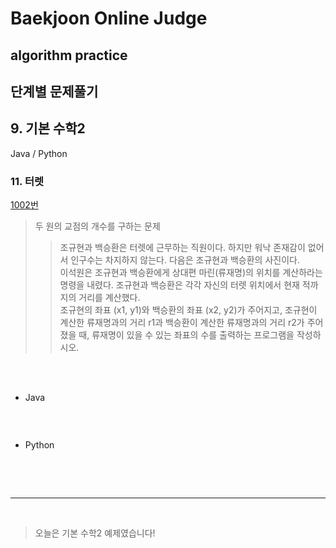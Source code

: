 # Baekjoon Online Judge

## algorithm practice

## 단계별 문제풀기

## 9. 기본 수학2

Java / Python
<br>

### 11. 터렛
[1002번](https://www.acmicpc.net/problem/1002) 
> 두 원의 교점의 개수를 구하는 문제
>> 조규현과 백승환은 터렛에 근무하는 직원이다. 하지만 워낙 존재감이 없어서 인구수는 차지하지 않는다. 다음은 조규현과 백승환의 사진이다.<br>
이석원은 조규현과 백승환에게 상대편 마린(류재명)의 위치를 계산하라는 명령을 내렸다. 조규현과 백승환은 각각 자신의 터렛 위치에서 현재 적까지의 거리를 계산했다.<br>
조규현의 좌표 (x1, y1)와 백승환의 좌표 (x2, y2)가 주어지고, 조규현이 계산한 류재명과의 거리 r1과 백승환이 계산한 류재명과의 거리 r2가 주어졌을 때, 류재명이 있을 수 있는 좌표의 수를 출력하는 프로그램을 작성하시오.

<br><br>

- Java

```java

``` 


<br>

- Python

```python

```


<br><br>

---

<br>


> 오늘은 기본 수학2 예제였습니다!
